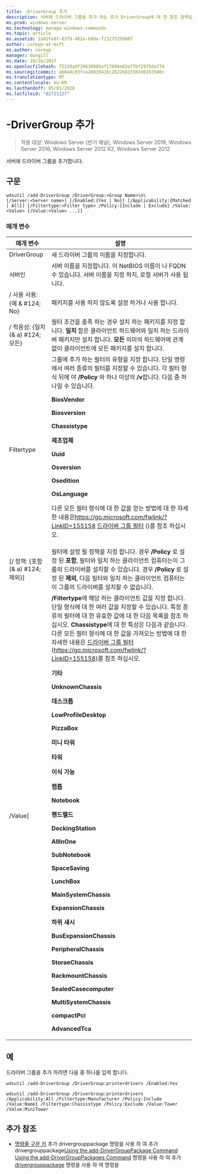 ```yaml
---
title: -DriverGroup 추가
description: 서버에 드라이버 그룹을 추가 하는 추가 DriverGroup에 대 한 참조 항목입니다.
ms.prod: windows-server
ms.technology: manage-windows-commands
ms.topic: article
ms.assetid: 2a92fe8f-03f9-462a-b99e-f23275259807
author: coreyp-at-msft
ms.author: coreyp
manager: dongill
ms.date: 10/16/2017
ms.openlocfilehash: f2159a9f39630805ef17886e62e7fbf29f5da774
ms.sourcegitcommit: ab64dc83fca28039416c26226815502d0193500c
ms.translationtype: MT
ms.contentlocale: ko-KR
ms.lasthandoff: 05/01/2020
ms.locfileid: "82721127"
---
```

# <a name="add-drivergroup"></a>-DriverGroup 추가

> 적용 대상: Windows Server (반기 채널), Windows Server 2019, Windows Server 2016, Windows Server 2012 R2, Windows Server 2012

서버에 드라이버 그룹을 추가합니다.

## <a name="syntax"></a>구문
```
wdsutil /add-DriverGroup /DriverGroup:<Group Name>\n\
[/Server:<Server name>] [/Enabled:{Yes | No}] [/Applicability:{Matched | All}] [/Filtertype:<Filter type> /Policy:{Include | Exclude} /Value:<Value> [/Value:<Value> ...]]
```
### <a name="parameters"></a>매개 변수

|              매개 변수              |                                                                                                                                                                                                                                                                                                                                                                                                                                                                                                                                                                                                     설명                                                                                                                                                                                                                                                                                                                                                                                                                                                                                                                                                                                                      |
|-------------------------------------|----------------------------------------------------------------------------------------------------------------------------------------------------------------------------------------------------------------------------------------------------------------------------------------------------------------------------------------------------------------------------------------------------------------------------------------------------------------------------------------------------------------------------------------------------------------------------------------------------------------------------------------------------------------------------------------------------------------------------------------------------------------------------------------------------------------------------------------------------------------------------------------------------------------------------------------------------------------------------------------------------------------------------------------------------------------------------------------------------------------------------------------------------------------------------------------------------------------------|
|      DriverGroup<Group Name>      |                                                                                                                                                                                                                                                                                                                                                                                                                                                                                                                                                                                     새 드라이버 그룹의 이름을 지정합니다.                                                                                                                                                                                                                                                                                                                                                                                                                                                                                                                                                                                      |
|        서버인<Server name>        |                                                                                                                                                                                                                                                                                                                                                                                                                                                                                                                                        서버 이름을 지정합니다. 이 NetBIOS 이름이 나 FQDN 수 있습니다. 서버 이름을 지정 하지, 로컬 서버가 사용 됩니다.                                                                                                                                                                                                                                                                                                                                                                                                                                                                                                                                         |
|      / 사용 사용: {예 & #124; No}       |                                                                                                                                                                                                                                                                                                                                                                                                                                                                                                                                                                                           패키지를 사용 하지 않도록 설정 하거나 사용 합니다.                                                                                                                                                                                                                                                                                                                                                                                                                                                                                                                                                                                           |
| / 적응성: {일치 (& a) #124; 모든} |                                                                                                                                                                                                                                                                                                                                                                                                                                                                                        필터 조건을 충족 하는 경우 설치 하는 패키지를 지정 합니다. **일치** 함은 클라이언트 하드웨어와 일치 하는 드라이버 패키지만 설치 합니다. **모든** 의미의 하드웨어에 관계 없이 클라이언트에 모든 패키지를 설치 합니다.                                                                                                                                                                                                                                                                                                                                                                                                                                                                                        |
|      Filtertype<Filtertype>       |                                                                                                                                                                                                                                                                          그룹에 추가 하는 필터의 유형을 지정 합니다. 단일 명령에서 여러 종류의 필터를 지정할 수 있습니다. 각 필터 형식 뒤에 야 **/Policy** 와 하나 이상의 **/v**합니다. <Filtertype>다음 중 하나일 수 있습니다.<p>**BiosVendor**<p>**Biosversion**<p>**Chassistype**<p>**제조업체**<p>**Uuid**<p>**Osversion**<p>**Osedition**<p>**OsLanguage**<p>다른 모든 필터 형식에 대 한 값을 얻는 방법에 대 한 자세한 내용은<https://go.microsoft.com/fwlink/?LinkID=155158> [드라이버 그룹 필터](https://go.microsoft.com/fwlink/?LinkID=155158) ()를 참조 하십시오.                                                                                                                                                                                                                                                                           |
| [/ 정책: {포함 (& a) #124; 제외}]  |                                                                                                                                                                                                                                                                                                                                                                                                                                                 필터에 설정 될 정책을 지정 합니다. 경우 **/Policy** 로 설정 된 **포함**, 필터와 일치 하는 클라이언트 컴퓨터는이 그룹의 드라이버를 설치할 수 있습니다. 경우 **/Policy** 로 설정 된 **제외**, 다음 필터와 일치 하는 클라이언트 컴퓨터는이 그룹의 드라이버를 설치할 수 없습니다.                                                                                                                                                                                                                                                                                                                                                                                                                                                 |
|          /Value<Value>]           | **/Filtertype**에 해당 하는 클라이언트 값을 지정 합니다. 단일 형식에 대 한 여러 값을 지정할 수 있습니다. 특정 종류의 필터에 대 한 유효한 값에 대 한 다음 목록을 참조 하십시오. **Chassistype**에 대 한 특성은 다음과 같습니다. 다른 모든 필터 형식에 대 한 값을 가져오는 방법에 대 한 자세한 내용은 [드라이버 그룹 필터](https://go.microsoft.com/fwlink/?LinkID=155158) (<https://go.microsoft.com/fwlink/?LinkID=155158>)를 참조 하십시오.<p>**기타**<p>**UnknownChassis**<p>**데스크톱**<p>**LowProfileDesktop**<p>**PizzaBox**<p>**미니 타워**<p>**타워**<p>**이식 가능**<p>**랩톱**<p>**Notebook**<p>**핸드헬드**<p>**DockingStation**<p>**AllInOne**<p>**SubNotebook**<p>**SpaceSaving**<p>**LunchBox**<p>**MainSystemChassis**<p>**ExpansionChassis**<p>**하위 섀시**<p>**BusExpansionChassis**<p>**PeripheralChassis**<p>**StoraeChassis**<p>**RackmountChassis**<p>**SealedCasecomputer**<p>**MultiSystemChassis**<p>**compactPci**<p>**AdvancedTca** |

## <a name="examples"></a>예
드라이버 그룹을 추가 하려면 다음 중 하나를 입력 합니다.
```
wdsutil /add-DriverGroup /DriverGroup:printerdrivers /Enabled:Yes
```
```
wdsutil /add-DriverGroup /DriverGroup:printerdrivers /Applicability:All /Filtertype:Manufacturer /Policy:Include /Value:Name1 /Filtertype:Chassistype /Policy:Exclude /Value:Tower /Value:MiniTower
```
## <a name="additional-references"></a>추가 참조
- [명령줄 구문 키](command-line-syntax-key.md)
추가 drivergrouppackage 명령을 사용 하 여 추가 drivergrouppackage[Using the add-DriverGroupPackage Command](using-the-add-drivergrouppackage-command.md)
[Using the add-DriverGroupPackages Command](using-the-add-drivergrouppackages-command.md)
명령을 사용 하 여 추가[drivergrouppackage](using-the-add-drivergroupfilter-command.md) 명령을 사용 하 여 명령을
